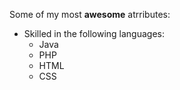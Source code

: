 Some of my most **awesome** atrributes: 
* Skilled in the following languages:
  * Java
  * PHP
  * HTML
  * CSS
